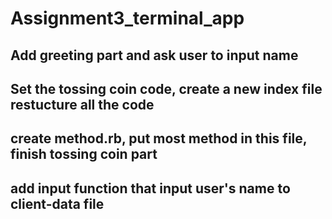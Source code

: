 # Assignment3_terminal_app

## Add greeting part and ask user to input name

## Set the tossing coin code, create a new index file restucture all the code

## create method.rb, put most method in this file, finish tossing coin part

## add input function that input user's name to client-data file